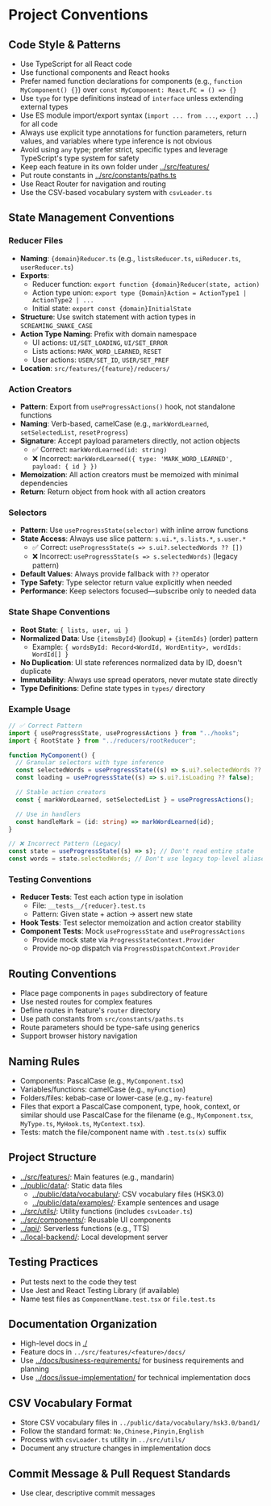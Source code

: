 # Project Conventions

## Code Style & Patterns

- Use TypeScript for all React code
- Use functional components and React hooks
- Prefer named function declarations for components (e.g., `function MyComponent() {}`) over `const MyComponent: React.FC = () => {}`
- Use `type` for type definitions instead of `interface` unless extending external types
- Use ES module import/export syntax (`import ... from ...`, `export ...`) for all code
- Always use explicit type annotations for function parameters, return values, and variables where type inference is not obvious
- Avoid using `any` type; prefer strict, specific types and leverage TypeScript's type system for safety
- Keep each feature in its own folder under [../src/features/](../src/features/)
- Put route constants in [../src/constants/paths.ts](../src/constants/paths.ts)
- Use React Router for navigation and routing
- Use the CSV-based vocabulary system with `csvLoader.ts`

## State Management Conventions

### Reducer Files

- **Naming**: `{domain}Reducer.ts` (e.g., `listsReducer.ts`, `uiReducer.ts`, `userReducer.ts`)
- **Exports**:
  - Reducer function: `export function {domain}Reducer(state, action)`
  - Action type union: `export type {Domain}Action = ActionType1 | ActionType2 | ...`
  - Initial state: `export const {domain}InitialState`
- **Structure**: Use switch statement with action types in `SCREAMING_SNAKE_CASE`
- **Action Type Naming**: Prefix with domain namespace
  - UI actions: `UI/SET_LOADING`, `UI/SET_ERROR`
  - Lists actions: `MARK_WORD_LEARNED`, `RESET`
  - User actions: `USER/SET_ID`, `USER/SET_PREF`
- **Location**: `src/features/{feature}/reducers/`

### Action Creators

- **Pattern**: Export from `useProgressActions()` hook, not standalone functions
- **Naming**: Verb-based, camelCase (e.g., `markWordLearned`, `setSelectedList`, `resetProgress`)
- **Signature**: Accept payload parameters directly, not action objects
  - ✅ Correct: `markWordLearned(id: string)`
  - ❌ Incorrect: `markWordLearned({ type: 'MARK_WORD_LEARNED', payload: { id } })`
- **Memoization**: All action creators must be memoized with minimal dependencies
- **Return**: Return object from hook with all action creators

### Selectors

- **Pattern**: Use `useProgressState(selector)` with inline arrow functions
- **State Access**: Always use slice pattern: `s.ui.*`, `s.lists.*`, `s.user.*`
  - ✅ Correct: `useProgressState(s => s.ui?.selectedWords ?? [])`
  - ❌ Incorrect: `useProgressState(s => s.selectedWords)` (legacy pattern)
- **Default Values**: Always provide fallback with `??` operator
- **Type Safety**: Type selector return value explicitly when needed
- **Performance**: Keep selectors focused—subscribe only to needed data

### State Shape Conventions

- **Root State**: `{ lists, user, ui }`
- **Normalized Data**: Use `{itemsById}` (lookup) + `{itemIds}` (order) pattern
  - Example: `{ wordsById: Record<WordId, WordEntity>, wordIds: WordId[] }`
- **No Duplication**: UI state references normalized data by ID, doesn't duplicate
- **Immutability**: Always use spread operators, never mutate state directly
- **Type Definitions**: Define state types in `types/` directory

### Example Usage

```typescript
// ✅ Correct Pattern
import { useProgressState, useProgressActions } from "../hooks";
import { RootState } from "../reducers/rootReducer";

function MyComponent() {
  // Granular selectors with type inference
  const selectedWords = useProgressState((s) => s.ui?.selectedWords ?? []);
  const loading = useProgressState((s) => s.ui?.isLoading ?? false);

  // Stable action creators
  const { markWordLearned, setSelectedList } = useProgressActions();

  // Use in handlers
  const handleMark = (id: string) => markWordLearned(id);
}

// ❌ Incorrect Pattern (Legacy)
const state = useProgressState((s) => s); // Don't read entire state
const words = state.selectedWords; // Don't use legacy top-level aliases
```

### Testing Conventions

- **Reducer Tests**: Test each action type in isolation
  - File: `__tests__/{reducer}.test.ts`
  - Pattern: Given state + action → assert new state
- **Hook Tests**: Test selector memoization and action creator stability
- **Component Tests**: Mock `useProgressState` and `useProgressActions`
  - Provide mock state via `ProgressStateContext.Provider`
  - Provide no-op dispatch via `ProgressDispatchContext.Provider`

## Routing Conventions

- Place page components in `pages` subdirectory of feature
- Use nested routes for complex features
- Define routes in feature's `router` directory
- Use path constants from `src/constants/paths.ts`
- Route parameters should be type-safe using generics
- Support browser history navigation

## Naming Rules

- Components: PascalCase (e.g., `MyComponent.tsx`)
- Variables/functions: camelCase (e.g., `myFunction`)
- Folders/files: kebab-case or lower-case (e.g., `my-feature`)
- Files that export a PascalCase component, type, hook, context, or similar should use PascalCase for the filename (e.g., `MyComponent.tsx`, `MyType.ts`, `MyHook.ts`, `MyContext.tsx`).
- Tests: match the file/component name with `.test.ts(x)` suffix

## Project Structure

- [../src/features/](../src/features/): Main features (e.g., mandarin)
- [../public/data/](../public/data/): Static data files
  - [../public/data/vocabulary/](../public/data/vocabulary/): CSV vocabulary files (HSK3.0)
  - [../public/data/examples/](../public/data/examples/): Example sentences and usage
- [../src/utils/](../src/utils/): Utility functions (includes `csvLoader.ts`)
- [../src/components/](../src/components/): Reusable UI components
- [../api/](../api/): Serverless functions (e.g., TTS)
- [../local-backend/](../local-backend/): Local development server

## Testing Practices

- Put tests next to the code they test
- Use Jest and React Testing Library (if available)
- Name test files as `ComponentName.test.tsx` or `file.test.ts`

## Documentation Organization

- High-level docs in [./](./)
- Feature docs in `../src/features/<feature>/docs/`
- Use [../docs/business-requirements/](../business-requirements/) for business requirements and planning
- Use [../docs/issue-implementation/](../issue-implementation/) for technical implementation docs

## CSV Vocabulary Format

- Store CSV vocabulary files in `../public/data/vocabulary/hsk3.0/band1/`
- Follow the standard format: `No,Chinese,Pinyin,English`
- Process with `csvLoader.ts` utility in `../src/utils/`
- Document any structure changes in implementation docs

## Commit Message & Pull Request Standards

- Use clear, descriptive commit messages
